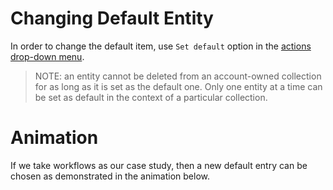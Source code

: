 # Changing Default Entity

In order to change the default item, use `Set default` option <i class="zmdi zmdi-star-outline zmdi-hc-border"></i> in the [actions drop-down menu](/entities-general/ui/explorer.md#actions-dropdown). 

> NOTE: an entity cannot be deleted from an account-owned collection for as long as it is set as the default one. Only one entity at a time can be set as default in the context of a particular collection.

# Animation

If we take workflows as our case study, then a new default entry can be chosen as demonstrated in the animation below.

<img data-gifffer="/images/setting-default.gif" />
